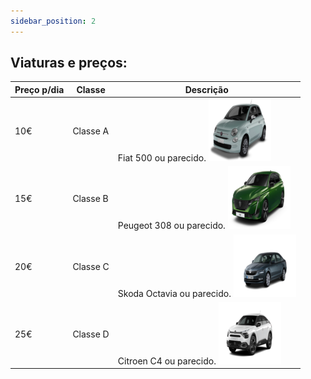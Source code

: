 ```yaml
---
sidebar_position: 2
---
```

## Viaturas e preços:

| Preço p/dia | Classe | Descrição | 
| ----------- | ------ | --------- | 
| 10€         | Classe A | Fiat 500 ou parecido. <img src="static/img/fiat.png" alt="FIAT" width="100"/> | 
| 15€         | Classe B | Peugeot 308 ou parecido. <img src="static/img/peugeot.png" alt="PEUGEOT" width="100"/> | 
| 20€         | Classe C | Skoda Octavia ou parecido. <img src="static/img/skoda.png" alt="SKODA" width="100"/> | 
| 25€         | Classe D | Citroen C4 ou parecido. <img src="static/img/citroen.png" alt="CITROEN" width="100"/> | 

<br />